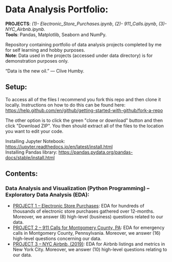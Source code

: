 # Data Analysis Portfolio:
**PROJECTS**: _(1)- Electronic_Store_Purchases.ipynb_, _(2)- 911_Calls.ipynb_, _(3)- NYC_Airbnb.ipynb._ <br>
**Tools**: Pandas, Matplotlib, Seaborn and NumPy.

Repository containing portfolio of data analysis projects completed by me for self learning and hobby purposes. <br>
**Note**: Data used in the projects (accessed under data directory) is for demonstration purposes only.

“Data is the new oil.” — Clive Humby.

## Setup:
To access all of the files I recommend you fork this repo and then clone it locally. Instructions on how to do this can be found here: https://help.github.com/en/github/getting-started-with-github/fork-a-repo

The other option is to click the green "clone or download" button and then click "Download ZIP". You then should extract all of the files to the location you want to edit your code.

Installing Jupyter Notebook: https://jupyter.readthedocs.io/en/latest/install.html <br>
Installing Pandas library: https://pandas.pydata.org/pandas-docs/stable/install.html

## Contents:
### Data Analysis and Visualization (Python Programming) – Exploratory Data Analysis (EDA):

- [PROJECT 1 – Electronic Store Purchases](https://github.com/AbubakerOsman7/Data-Analysis-Projects/blob/master/Electronic_Store_Purchases.ipynb): EDA for hundreds of thousands of electronic store purchases gathered over 12-months. Moreover, we answer (8) high-level (business) questions related to our data.
- [PROJECT 2 – 911 Calls for Montgomery County, PA](https://github.com/AbubakerOsman7/Data-Analysis-Projects/blob/master/911_Calls.ipynb): EDA for emergency calls in Montgomery County, Pennsylvania. Moreover, we answer (16) high-level questions concerning our data.
- [PROJECT 3 – NYC Airbnb, (2019)](https://github.com/AbubakerOsman7/Data-Analysis-Projects/blob/master/NYC_Airbnb.ipynb): EDA for Airbnb listings and metrics in New York City. Moreover, we answer (10) high-level questions relating to our data.
#
